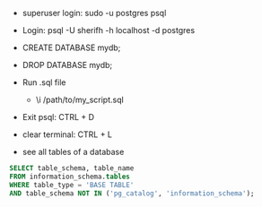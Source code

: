 - superuser login: sudo -u postgres psql

- Login: psql -U sherifh -h localhost -d postgres

- CREATE DATABASE mydb;

- DROP DATABASE mydb;

- Run .sql file
	- \i  /path/to/my_script.sql

- Exit psql: CTRL + D

- clear terminal: CTRL + L

- see all tables of a database
```sql
SELECT table_schema, table_name  
FROM information_schema.tables  
WHERE table_type = 'BASE TABLE'  
AND table_schema NOT IN ('pg_catalog', 'information_schema');
```